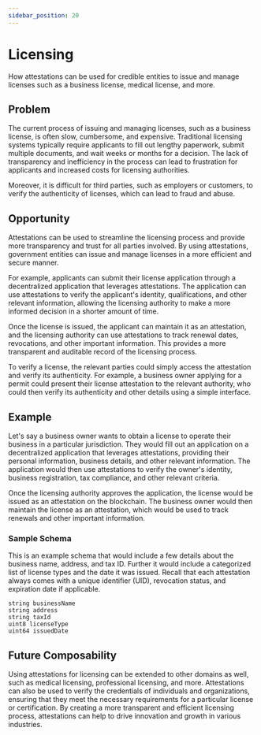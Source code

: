 ```yaml
---
sidebar_position: 20
---
```


# Licensing
How attestations can be used for credible entities to issue and manage licenses such as a business license, medical license, and more.

## Problem
The current process of issuing and managing licenses, such as a business license, is often slow, cumbersome, and expensive. Traditional licensing systems typically require applicants to fill out lengthy paperwork, submit multiple documents, and wait weeks or months for a decision. The lack of transparency and inefficiency in the process can lead to frustration for applicants and increased costs for licensing authorities.

Moreover, it is difficult for third parties, such as employers or customers, to verify the authenticity of licenses, which can lead to fraud and abuse.

## Opportunity
Attestations can be used to streamline the licensing process and provide more transparency and trust for all parties involved. By using attestations, government entities can issue and manage licenses in a more efficient and secure manner.

For example, applicants can submit their license application through a decentralized application that leverages attestations. The application can use attestations to verify the applicant's identity, qualifications, and other relevant information, allowing the licensing authority to make a more informed decision in a shorter amount of time.

Once the license is issued, the applicant can maintain it as an attestation, and the licensing authority can use attestations to track renewal dates, revocations, and other important information. This provides a more transparent and auditable record of the licensing process.

To verify a license, the relevant parties could simply access the attestation and verify its authenticity. For example, a business owner applying for a permit could present their license attestation to the relevant authority, who could then verify its authenticity and other details using a simple interface.


## Example
Let's say a business owner wants to obtain a license to operate their business in a particular jurisdiction. They would fill out an application on a decentralized application that leverages attestations, providing their personal information, business details, and other relevant information. The application would then use attestations to verify the owner's identity, business registration, tax compliance, and other relevant criteria.

Once the licensing authority approves the application, the license would be issued as an attestation on the blockchain. The business owner would then maintain the license as an attestation, which would be used to track renewals and other important information.

### Sample Schema
This is an example schema that would include a few details about the business name, address, and tax ID. Further it would include a categorized list of license types and the date it was issued. Recall that each attestation always comes with a unique identifier (UID), revocation status, and expiration date if applicable.

```
string businessName
string address
string taxId
uint8 licenseType
uint64 issuedDate
```

## Future Composability
Using attestations for licensing can be extended to other domains as well, such as medical licensing, professional licensing, and more. Attestations can also be used to verify the credentials of individuals and organizations, ensuring that they meet the necessary requirements for a particular license or certification. By creating a more transparent and efficient licensing process, attestations can help to drive innovation and growth in various industries.
